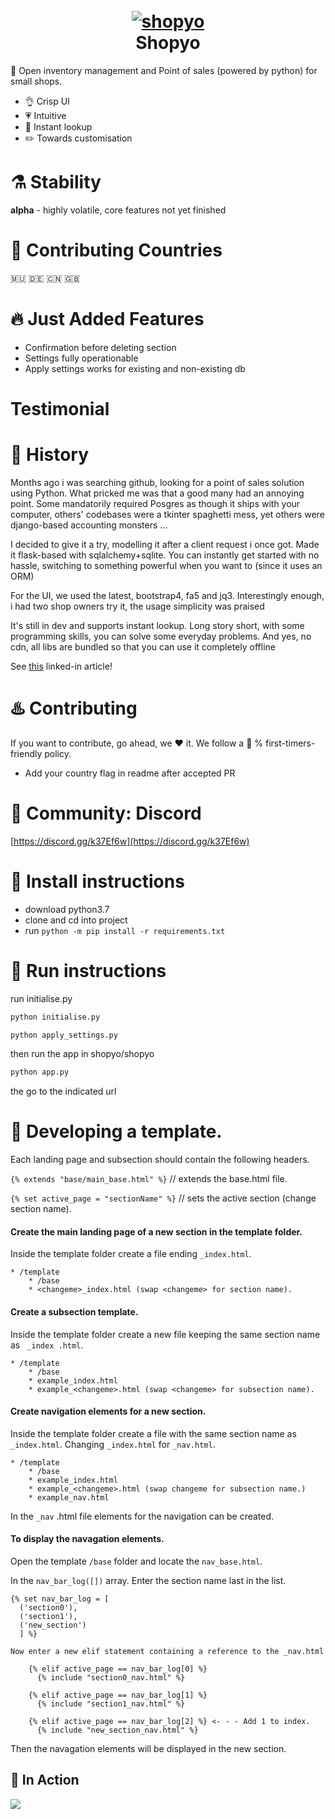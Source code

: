 <h1 align="center">
  <br>
  <a href="https://github.com/Abdur-rahmaanJ"><img src="https://github.com/Abdur-rahmaanJ/shopyo/blob/master/shopyo.png" alt="shopyo"></a>
  <br>
  Shopyo
  <br>
</h1>

🎁 Open inventory management  and Point of sales (powered by python) for small shops. 

- :ok_hand: Crisp UI
- :heartpulse: Intuitive
- :sparkler: Instant lookup
- :pencil2: Towards customisation

# ⚗️ Stability

**alpha** - highly volatile, core features not yet finished

# 💌 Contributing Countries

🇲🇺 🇩🇪 🇨🇳 🇬🇧

# 🔥 Just Added Features

- Confirmation before deleting section
- Settings fully operationable
- Apply settings works for existing and non-existing db

# Testimonial

# 📖 History

Months ago i was searching github, looking for a point of sales solution using Python. What pricked me was that a good many had an annoying point. Some mandatorily required Posgres as though it ships with your computer, others' codebases were a tkinter spaghetti mess, yet others were django-based accounting monsters ...

I decided to give it a try, modelling it after a client request i once got. Made it flask-based with sqlalchemy+sqlite. You can instantly get started with no hassle, switching to something powerful when you want to (since it uses an ORM)

For the UI, we used the latest, bootstrap4, fa5 and jq3. Interestingly enough, i had two shop owners try it, the usage simplicity was praised

It's still in dev and supports instant lookup. Long story short, with some programming skills, you can solve some everyday problems. And yes, no cdn, all libs are bundled so that you can use it completely offline

See [this](https://www.linkedin.com/feed/update/urn:li:activity:6551367967978979328) linked-in article!

# ♨️ Contributing

If you want to contribute, go ahead, we ❤️ it. We follow a 💯 % first-timers-friendly policy.

- Add your country flag in readme after accepted PR

# 💬 Community: Discord
[https://discord.gg/k37Ef6w](https://discord.gg/k37Ef6w)

# 🔧 Install instructions

- download python3.7
- clone and cd into project
- run ```python -m pip install -r requirements.txt```

# 👟 Run instructions
run initialise.py

```python
python initialise.py
```

```python
python apply_settings.py
```

then run the app in shopyo/shopyo

```python
python app.py
```

the go to the indicated url

# :construction: Developing a template.

Each landing page and subsection should contain the following headers.


``{% extends "base/main_base.html" %}`` //  extends the base.html file.

``{% set active_page = "sectionName" %}`` // sets the active section (change section name).



#### Create the main landing page of a new section in the template folder.

Inside the template folder create a file ending ``_index.html``.


	* /template
		* /base
		* <changeme>_index.html (swap <changeme> for section name).
 

#### Create a subsection template.

Inside the template folder create a new file keeping the same section name as `` _index .html``.


	* /template	
		* /base
		* example_index.html
		* example_<changeme>.html (swap <changeme> for subsection name).

#### Create navigation elements for a new section.

Inside the template folder create a file with the same section name as ``_index.html``. Changing ``_index.html`` for ``_nav.html``.


	* /template
		* /base
		* example_index.html
		* example_<changeme>.html (swap changeme for subsection name.)
		* example_nav.html


In the  ```_nav``` .html file elements for the navigation can be created.


#### To display the navagation elements.

Open the template ``/base`` folder and locate the ``nav_base.html``.

In the ``nav_bar_log([])`` array. Enter the section name last in the list.


```python3
{% set nav_bar_log = [
  ('section0'),
  ('section1'),
  ('new_section')
  ] %}

Now enter a new elif statement containing a reference to the _nav.html

    {% elif active_page == nav_bar_log[0] %}
      {% include "section0_nav.html" %}
      
    {% elif active_page == nav_bar_log[1] %}
      {% include "section1_nav.html" %}

    {% elif active_page == nav_bar_log[2] %} <- - - Add 1 to index.
      {% include "new_section_nav.html" %}
```

Then the navagation elements will be displayed in the new section.

## 🍳 In Action
![](shopyo_min.gif)




